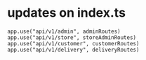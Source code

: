 

# updates on index.ts 

```
app.use("api/v1/admin", adminRoutes)
app.use("api/v1/store", storeAdminRoutes)
app.use("api/v1/customer", customerRoutes)
app.use("api/v1/delivery", deliveryRoutes)

```
